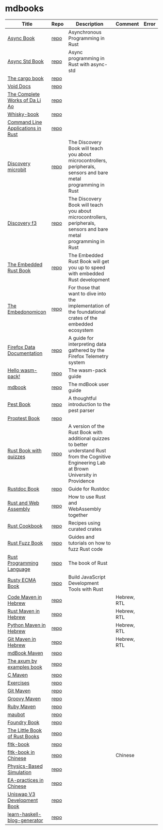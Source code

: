 # mdbooks

| Title | Repo | Description | Comment | Error |
|-------|------|-------------|---------|-------|
| [Async Book](https://rust-lang.github.io/async-book/index.html) | [repo](https://github.com/rust-lang/async-book) | Asynchronous Programming in Rust |  |  |
| [Async Std Book](https://book.async.rs/) | [repo](https://github.com/async-rs/async-std) | Async programming in Rust with async-std |  |  |
| [The cargo book](https://doc.rust-lang.org/cargo/) | [repo](https://github.com/rust-lang/cargo) |  |  |  |
| [Void Docs](https://docs.voidlinux.org/) | [repo](https://github.com/void-linux/void-docs) |  |  |  |
| [The Complete Works of Da Li Ao](https://whatot.github.io/leeao/index.html) | [repo](https://github.com/whatot/leeao) |  |  |  |
| [Whisky-book](https://docs.getwhisky.app/) | [repo](https://github.com/whisky-app/whisky-book) |  |  |  |
| [Command Line Applications in Rust](https://rust-cli.github.io/book/index.html) | [repo](https://github.com/rust-cli/book) |  |  |  |
| [Discovery microbit](https://docs.rust-embedded.org/discovery/microbit/) | [repo](https://github.com/rust-embedded/discovery) | The Discovery Book will teach you about microcontrollers, peripherals, sensors and bare metal programming in Rust |  |  |
| [Discovery f3](https://docs.rust-embedded.org/discovery/f3discovery/) | [repo](https://github.com/rust-embedded/discovery) | The Discovery Book will teach you about microcontrollers, peripherals, sensors and bare metal programming in Rust |  |  |
| [The Embedded Rust Book](https://docs.rust-embedded.org/book/index.html) | [repo](https://github.com/rust-embedded/book) | The Embedded Rust Book will get you up to speed with embedded Rust development |  |  |
| [The Embedonomicon](https://docs.rust-embedded.org/embedonomicon/index.html) | [repo](https://github.com/rust-embedded/embedonomicon) | For those that want to dive into the implementation of the foundational crates of the embedded ecosystem |  |  |
| [Firefox Data Documentation]() | [repo](https://github.com/mozilla/data-docs) | A guide for interpreting data gathered by the Firefox Telemetry system |  |  |
| [Hello wasm-pack!](https://rustwasm.github.io/wasm-pack/book/) | [repo](https://github.com/rustwasm/wasm-pack) | The wasm-pack guide |  |  |
| [mdbook](https://rust-lang.github.io/mdBook/) | [repo](https://github.com/rust-lang/mdbook) | The mdBook user guide |  |  |
| [Pest Book](https://pest.rs/book/) | [repo](https://github.com/pest-parser/book) | A thoughtful introduction to the pest parser |  |  |
| [Proptest Book](https://altsysrq.github.io/proptest-book/intro.html) | [repo](https://github.com/proptest-rs/proptest) |  |  |  |
| [Rust Book with quizzes](https://rust-book.cs.brown.edu/) | [repo](https://github.com/cognitive-engineering-lab/rust-book) | A version of the Rust Book with additional quizzes to better understand Rust from the Cognitive Engineering Lab at Brown University in Providence |  |  |
| [Rustdoc Book](https://doc.rust-lang.org/stable/rustdoc/) | [repo](https://github.com/rust-lang/rust) | Guide for Rustdoc |  |  |
| [Rust and Web Assembly](https://rustwasm.github.io/book/) | [repo](https://github.com/rustwasm/book) | How to use Rust and WebAssembly together |  |  |
| [Rust Cookbook](https://rust-lang-nursery.github.io/rust-cookbook/) | [repo](https://github.com/rust-lang-nursery/rust-cookbook) | Recipes using curated crates |  |  |
| [Rust Fuzz Book](https://rust-fuzz.github.io/book/) | [repo](https://github.com/rust-fuzz/book) | Guides and tutorials on how to fuzz Rust code |  |  |
| [Rust Programming Language](https://doc.rust-lang.org/book/) | [repo](https://github.com/rust-lang/book) | The book of Rust |  |  |
| [Rusty ECMA Book](https://rusty-ecma.github.io/rusty-ecma-book/) | [repo](https://github.com/rusty-ecma/rusty-ecma-book) | Build JavaScript Development Tools with Rust |  |  |
| [Code Maven in Hebrew](https://he.code-maven.com/) | [repo](https://github.com/szabgab/he.code-maven.com) |  | Hebrew, RTL |  |
| [Rust Maven in Hebrew](https://rust-he.code-maven.com/) | [repo](https://github.com/szabgab/rust-he.code-maven.com) |  | Hebrew, RTL |  |
| [Python Maven in Hebrew](https://python-he.code-maven.com/) | [repo](https://github.com/szabgab/python-he.code-maven.com) |  | Hebrew, RTL |  |
| [Git Maven in Hebrew](https://git-he.code-maven.com/) | [repo](https://github.com/szabgab/git-he.code-maven.com) |  | Hebrew, RTL |  |
| [mdBook Maven](https://mdbook.code-maven.com/) | [repo](https://github.com/szabgab/mdbook.code-maven.com) |  |  |  |
| [The axum by examples book](https://axum.code-maven.com/) | [repo](https://github.com/szabgab/axum) |  |  |  |
| [C Maven](https://c.code-maven.com/) | [repo](https://github.com/szabgab/c.code-maven.com) |  |  |  |
| [Exercises](https://exercises.code-maven.com/) | [repo](https://github.com/szabgab/exercises.code-maven.com) |  |  |  |
| [Git Maven](https://git.code-maven.com/) | [repo](https://github.com/szabgab/git.code-maven.com) |  |  |  |
| [Groovy Maven](https://groovy.code-maven.com/) | [repo](https://github.com/szabgab/groovy.code-maven.com) |  |  |  |
| [Ruby Maven](https://ruby.code-maven.com/) | [repo](https://github.com/szabgab/ruby.code-maven.com) |  |  |  |
| [maubot]() | [repo](https://github.com/mautrix/docs) |  |  |  |
| [Foundry Book](https://book.getfoundry.sh/) | [repo](https://github.com/foundry-rs/book) |  |  |  |
| [The Little Book of Rust Books](https://lborb.github.io/book/) | [repo](https://github.com/lborb/book) |  |  |  |
| [fltk-book](https://fltk-rs.github.io/fltk-book/) | [repo](https://github.com/fltk-rs/fltk-book) |  |  |  |
| [fltk-book in Chinese](https://fltk.flatig.vip/) | [repo](https://github.com/flatigers/fltk-book-zh) |  | Chinese |  |
| [Physics-Based Simulation]() | [repo](https://github.com/phys-sim-book/mdbook-src) |  |  |  |
| [EA-practices in Chinese]() | [repo](https://github.com/tonydeng/ea-practices) |  |  |  |
| [Uniswap V3 Development Book](https://uniswapv3book.com/) | [repo](https://github.com/jeiwan/uniswapv3-book) |  |  |  |
| [learn-haskell-blog-generator](https://learn-haskell.blog/) | [repo](https://github.com/soupi/learn-haskell-blog-generator) |  |  |  |
